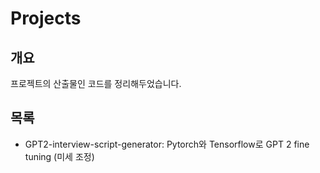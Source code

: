 # Projects

## 개요
프로젝트의 산출물인 코드를 정리해두었습니다.


## 목록

- GPT2-interview-script-generator: Pytorch와 Tensorflow로 GPT 2 fine tuning (미세 조정)